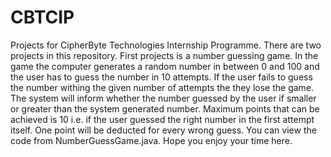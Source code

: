 # CBTCIP
Projects for CipherByte Technologies Internship Programme.
There are two projects in this repository.
First projects is a number guessing game. In the game the computer generates a random number in between 0 and 100 and the user has to guess the number in 10 attempts. If the user fails to guess the number withing the given number of attempts the they lose the game. The system will inform whether the number guessed by the user if smaller or greater than the system generated number. Maximum points that can be achieved is 10 i.e. if the user guessed the right number in the first attempt itself. One point will be deducted for every wrong guess.
You can view the code from NumberGuessGame.java.
Hope you enjoy your time here.
